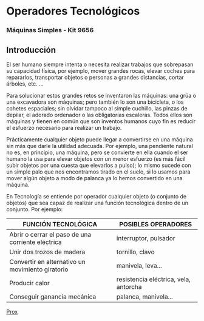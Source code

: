 # Operadores Tecnológicos
### Máquinas Simples - Kit 9656
## Introducción

El ser humano siempre intenta o necesita  realizar trabajos que sobrepasan su capacidad física, por ejemplo, mover grandes rocas, elevar coches para repararlos, transportar objetos o personas a grandes distancias, cortar árboles, etc. ...

Para solucionar estos grandes retos se inventaron las máquinas: una grúa o una excavadora son máquinas; pero también lo son una bicicleta, o los cohetes espaciales; sin olvidar tampoco al simple cuchillo, las pinzas de depilar, el adorado ordenador o las obligatorias escaleras. Todos ellos son máquinas y  tienen en común que son inventos humanos cuyo fin es reducir el esfuerzo necesario para realizar un trabajo.

Prácticamente cualquier objeto puede llegar a convertirse en una máquina sin más que darle la utilidad adecuada. Por ejemplo, una pendiente natural no es, en principio, una máquina, pero se convierte en ella cuando el ser humano la usa para elevar objetos con un menor esfuerzo (es más fácil subir objetos por una cuesta que elevarlos a pulso); lo mismo sucede con un simple palo que nos encontramos tirado en el suelo, si lo usamos para mover algún objeto a modo de palanca ya lo hemos convertido en una máquina.

En Tecnología se entiende por operador cualquier objeto (o conjunto de objetos) que sea capaz de realizar una función tecnológica dentro de un conjunto. Por ejemplo:

|FUNCIÓN TECNOLÓGICA|POSIBLES OPERADORES|
|---|---|
|Abrir o cerrar el paso de una corriente eléctrica|interruptor, pulsador|
|Unir dos trozos de madera|tornillo, clavo|
|Convertir en alternativo un movimiento giratorio|manivela, leva...|
|Producir calor|resistencia eléctrica, vela, antorcha|
|Conseguir ganancia mecánica|palanca, manivela...|

[Prox](WeDo03)

